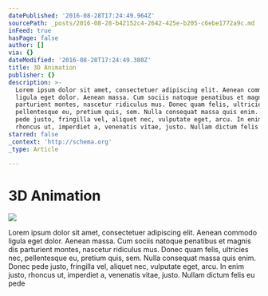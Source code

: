 ```yaml
---
datePublished: '2016-08-28T17:24:49.964Z'
sourcePath: _posts/2016-08-28-b42152c4-2642-425e-b205-c6ebe1772a9c.md
inFeed: true
hasPage: false
author: []
via: {}
dateModified: '2016-08-28T17:24:49.380Z'
title: 3D Animation
publisher: {}
description: >-
  Lorem ipsum dolor sit amet, consectetuer adipiscing elit. Aenean commodo
  ligula eget dolor. Aenean massa. Cum sociis natoque penatibus et magnis dis
  parturient montes, nascetur ridiculus mus. Donec quam felis, ultricies nec,
  pellentesque eu, pretium quis, sem. Nulla consequat massa quis enim. Donec
  pede justo, fringilla vel, aliquet nec, vulputate eget, arcu. In enim justo,
  rhoncus ut, imperdiet a, venenatis vitae, justo. Nullam dictum felis eu pede
starred: false
_context: 'http://schema.org'
_type: Article

---
```

# 3D Animation
![](https://the-grid-user-content.s3-us-west-2.amazonaws.com/69e90cc9-ba05-4778-8201-f661ab2f27b8.png)

Lorem ipsum dolor sit amet, consectetuer adipiscing elit. Aenean commodo ligula eget dolor. Aenean massa. Cum sociis natoque penatibus et magnis dis parturient montes, nascetur ridiculus mus. Donec quam felis, ultricies nec, pellentesque eu, pretium quis, sem. Nulla consequat massa quis enim. Donec pede justo, fringilla vel, aliquet nec, vulputate eget, arcu. In enim justo, rhoncus ut, imperdiet a, venenatis vitae, justo. Nullam dictum felis eu pede